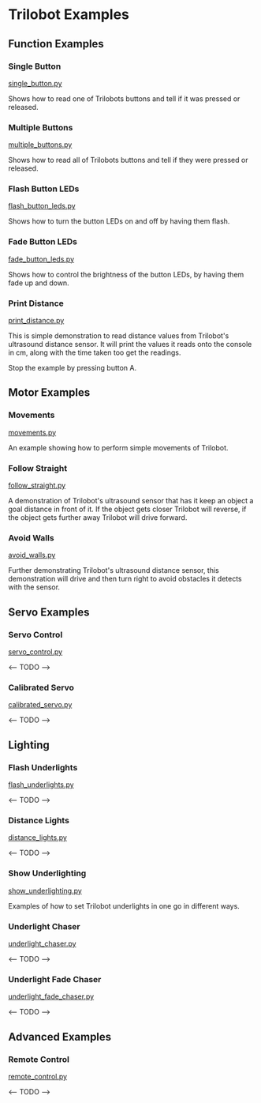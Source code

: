 # Trilobot Examples <!-- omit in toc -->

## Function Examples

### Single Button
[single_button.py](single_button.py)

Shows how to read one of Trilobots buttons and tell if it was pressed or released.


### Multiple Buttons
[multiple_buttons.py](multiple_buttons.py)

Shows how to read all of Trilobots buttons and tell if they were pressed or released.


### Flash Button LEDs
[flash_button_leds.py](flash_button_leds.py)

Shows how to turn the button LEDs on and off by having them flash.

### Fade Button LEDs
[fade_button_leds.py](fade_button_leds.py)

Shows how to control the brightness of the button LEDs, by having them fade up and down.

### Print Distance

[print_distance.py](print_distance.py)

This is simple demonstration to read distance values from Trilobot's ultrasound distance sensor. It will print the values it reads onto the console in cm, along with the time taken too get the readings.

Stop the example by pressing button A.

## Motor Examples

### Movements
[movements.py](movements.py)

An example showing how to perform simple movements of Trilobot.


### Follow Straight
[follow_straight.py](follow_straight.py)

A demonstration of Trilobot's ultrasound sensor that has it keep an object a goal distance in front of it. If the object gets closer Trilobot will reverse, if the object gets further away Trilobot will drive forward.

### Avoid Walls
[avoid_walls.py](avoid_walls.py)

Further demonstrating Trilobot's ultrasound distance sensor, this demonstration will drive and then turn right to avoid obstacles it detects with the sensor. 

## Servo Examples

### Servo Control

[servo_control.py](servo_control.py)

<-- TODO -->

### Calibrated Servo
[calibrated_servo.py](calibrated_servo.py)

<-- TODO -->


## Lighting

### Flash Underlights
[flash_underlights.py](flash_underlights.py)

<-- TODO -->

### Distance Lights
[distance_lights.py](distance_lights.py)

<-- TODO -->

### Show Underlighting
[show_underlighting.py](show_underlighting.py)

Examples of how to set Trilobot underlights in one go in different ways.

### Underlight Chaser
[underlight_chaser.py](underlight_chaser.py)

<-- TODO -->

### Underlight Fade Chaser
[underlight_fade_chaser.py](underlight_fade_chaser.py)

<-- TODO -->


## Advanced Examples

### Remote Control
[remote_control.py](remote_control.py)

<-- TODO -->
